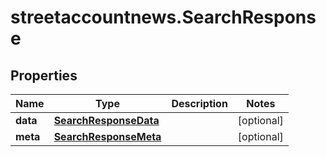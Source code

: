 # streetaccountnews.SearchResponse

## Properties

Name | Type | Description | Notes
------------ | ------------- | ------------- | -------------
**data** | [**SearchResponseData**](SearchResponseData.md) |  | [optional] 
**meta** | [**SearchResponseMeta**](SearchResponseMeta.md) |  | [optional] 


